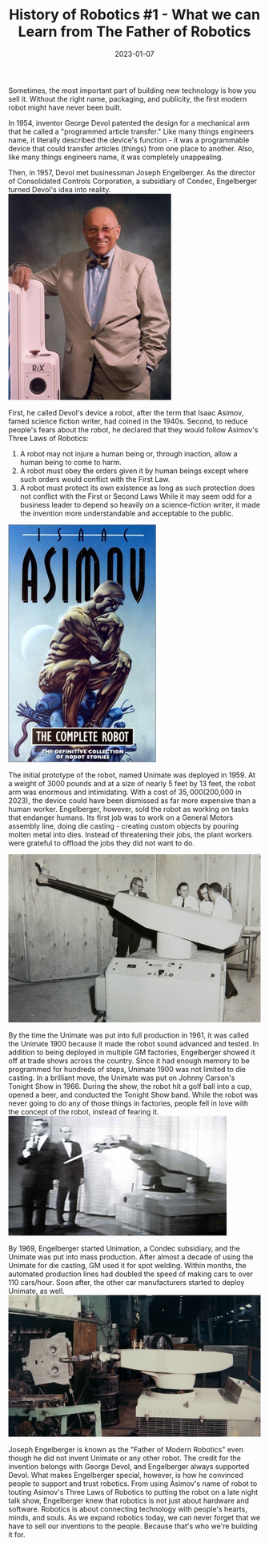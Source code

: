 ﻿---
title: "History of Robotics #1 - What we can Learn from The Father of Robotics"
date: "2023-01-07"
description: "Tech Support’s History of Robotics, #1"
thumbnail: "/static/images/blog/jan7/thumbnail.jpg"
---

Sometimes, the most important part of building new technology is how you sell it. Without the right name, packaging, and publicity, the first modern robot might have never been built. 


In 1954, inventor George Devol patented the design for a mechanical arm that he called a "programmed article transfer." Like many things engineers name, it literally described the device's function - it was a programmable device that could transfer articles (things) from one place to another. Also, like many things engineers name, it was completely unappealing. 


Then, in 1957, Devol met businessman Joseph Engelberger. As the director of Consolidated Controls Corporation, a subsidiary of Condec, Engelberger turned Devol's idea into reality. 
![](/static/images/blog/jan7/engelberger.jpg)


First, he called Devol's device a robot, after the term that Isaac Asimov, famed science fiction writer, had coined in the 1940s. Second, to reduce people's fears about the robot, he declared that they would follow Asimov's Three Laws of Robotics:
1. A robot may not injure a human being or, through inaction, allow a human being to come to harm.
2. A robot must obey the orders given it by human beings except where such orders would conflict with the First Law.
3. A robot must protect its own existence as long as such protection does not conflict with the First or Second Laws
While it may seem odd for a business leader to depend so heavily on a science-fiction writer, it made the invention more understandable and acceptable to the public. 


![](/static/images/blog/jan7/asimov.jpg)


The initial prototype of the robot, named Unimate was deployed in 1959. At a weight of 3000 pounds and at a size of nearly 5 feet by 13 feet, the robot arm was enormous and intimidating. With a cost of $35,000 ($200,000 in 2023), the device could have been dismissed as far more expensive than a human worker. Engelberger, however, sold the robot as working on tasks that endanger humans. Its first job was to work on a General Motors assembly line, doing die casting - creating custom objects by pouring molten metal into dies. Instead of threatening their jobs, the plant workers were grateful to offload the jobs they did not want to do. 


![](/static/images/blog/jan7/unimate_v1.jpg)


By the time the Unimate was put into full production in 1961, it was called the Unimate 1900 because it made the robot sound advanced and tested. In addition to being deployed in multiple GM factories, Engelberger showed it off at trade shows across the country. Since it had enough memory to be programmed for hundreds of steps, Unimate 1900 was not limited to die casting. In a brilliant move, the Unimate was put on Johnny Carson's Tonight Show in 1966.  During the show, the robot hit a golf ball into a cup, opened a beer, and conducted the Tonight Show band. While the robot was never going to do any of those things in factories, people fell in love with the concept of the robot, instead of fearing it. 
![](/static/images/blog/jan7/unimate_tonight_show.jpg)


By 1969, Engelberger started Unimation, a Condec subsidiary, and the Unimate was put into mass production. After almost a decade of using the Unimate for die casting, GM used it for spot welding. Within months, the automated production lines had doubled the speed of making cars to over 110 cars/hour. Soon after, the other car manufacturers started to deploy Unimate, as well.
![](/static/images/blog/jan7/unimate_in_action.jpg)


Joseph Engelberger is known as the "Father of Modern Robotics" even though he did not invent Unimate or any other robot. The credit for the invention belongs with George Devol, and Engelberger always supported Devol. What makes Engelberger special, however, is how he convinced people to support and trust robotics. From using Asimov's name of robot to touting Asimov's Three Laws of Robotics to putting the robot on a late night talk show, Engelberger knew that robotics is not just about hardware and software. Robotics is about connecting technology with people's hearts, minds, and souls. As we expand robotics today, we can never forget that we have to sell our inventions to the people. Because that's who we're building it for.
